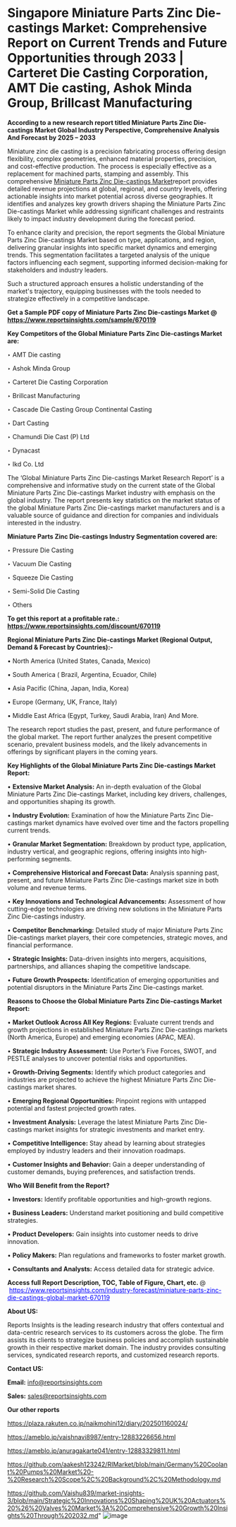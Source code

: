 # Singapore Miniature Parts Zinc Die-castings Market: Comprehensive Report on Current Trends and Future Opportunities through 2033 | Carteret Die Casting Corporation, AMT Die casting, Ashok Minda Group, Brillcast Manufacturing

<strong>According to a new research report titled Miniature Parts Zinc Die-castings Market Global Industry Perspective, Comprehensive Analysis And Forecast by 2025 – 2033</strong>

Miniature zinc die casting is a precision fabricating process offering design flexibility, complex geometries, enhanced material properties, precision, and cost-effective production. The process is especially effective as a replacement for machined parts, stamping and assembly. This comprehensive <a href=https://www.reportsinsights.com/sample/670119>Miniature Parts Zinc Die-castings Market</a>report provides detailed revenue projections at global, regional, and country levels, offering actionable insights into market potential across diverse geographies. It identifies and analyzes key growth drivers shaping the Miniature Parts Zinc Die-castings Market while addressing significant challenges and restraints likely to impact industry development during the forecast period.

To enhance clarity and precision, the report segments the Global Miniature Parts Zinc Die-castings Market based on type, applications, and region, delivering granular insights into specific market dynamics and emerging trends. This segmentation facilitates a targeted analysis of the unique factors influencing each segment, supporting informed decision-making for stakeholders and industry leaders.

Such a structured approach ensures a holistic understanding of the market's trajectory, equipping businesses with the tools needed to strategize effectively in a competitive landscape.

<strong>Get a Sample PDF copy of Miniature Parts Zinc Die-castings Market </strong><strong>@<a href=https://www.reportsinsights.com/sample/670119 style=color:#0000ff;> https://www.reportsinsights.com/sample/670119</a></strong></font>

<strong>Key Competitors of the Global Miniature Parts Zinc Die-castings Market are:</strong>

‣ AMT Die casting

‣ Ashok Minda Group

‣ Carteret Die Casting Corporation

‣ Brillcast Manufacturing

‣ Cascade Die Casting Group Continental Casting

‣ Dart Casting

‣ Chamundi Die Cast (P) Ltd

‣ Dynacast

‣ Ikd Co. Ltd

The ‘Global Miniature Parts Zinc Die-castings Market Research Report’ is a comprehensive and informative study on the current state of the Global Miniature Parts Zinc Die-castings Market industry with emphasis on the global industry. The report presents key statistics on the market status of the global Miniature Parts Zinc Die-castings market manufacturers and is a valuable source of guidance and direction for companies and individuals interested in the industry.

<strong>Miniature Parts Zinc Die-castings Industry Segmentation covered are:</strong>

‣ Pressure Die Casting

‣ Vacuum Die Casting

‣ Squeeze Die Casting

‣ Semi-Solid Die Casting

‣ Others

<strong>To get this report at a profitable rate.: <a href=https://www.reportsinsights.com/discount/670119 style=color:#0000ff;>https://www.reportsinsights.com/discount/670119</a></strong></font>

<strong>Regional Miniature Parts Zinc Die-castings Market (Regional Output, Demand &amp; Forecast by Countries):-</strong>

• North America (United States, Canada, Mexico)

• South America ( Brazil, Argentina, Ecuador, Chile)

• Asia Pacific (China, Japan, India, Korea)

• Europe (Germany, UK, France, Italy)

• Middle East Africa (Egypt, Turkey, Saudi Arabia, Iran) And More.

The research report studies the past, present, and future performance of the global market. The report further analyzes the present competitive scenario, prevalent business models, and the likely advancements in offerings by significant players in the coming years.

<strong>Key Highlights of the Global Miniature Parts Zinc Die-castings Market Report:</strong>

• <strong>Extensive Market Analysis:</strong> An in-depth evaluation of the Global Miniature Parts Zinc Die-castings Market, including key drivers, challenges, and opportunities shaping its growth.

• <strong>Industry Evolution:</strong> Examination of how the Miniature Parts Zinc Die-castings market dynamics have evolved over time and the factors propelling current trends.

• <strong>Granular Market Segmentation:</strong> Breakdown by product type, application, industry vertical, and geographic regions, offering insights into high-performing segments.

• <strong>Comprehensive Historical and Forecast Data:</strong> Analysis spanning past, present, and future Miniature Parts Zinc Die-castings market size in both volume and revenue terms.

• <strong>Key Innovations and Technological Advancements:</strong> Assessment of how cutting-edge technologies are driving new solutions in the Miniature Parts Zinc Die-castings industry.

• <strong>Competitor Benchmarking:</strong> Detailed study of major Miniature Parts Zinc Die-castings market players, their core competencies, strategic moves, and financial performance.

• <strong>Strategic Insights:</strong> Data-driven insights into mergers, acquisitions, partnerships, and alliances shaping the competitive landscape.

• <strong>Future Growth Prospects:</strong> Identification of emerging opportunities and potential disruptors in the Miniature Parts Zinc Die-castings market.

<strong>Reasons to Choose the Global Miniature Parts Zinc Die-castings Market Report:</strong>

• <strong>Market Outlook Across All Key Regions:</strong> Evaluate current trends and growth projections in established Miniature Parts Zinc Die-castings markets (North America, Europe) and emerging economies (APAC, MEA).

• <strong>Strategic Industry Assessment:</strong> Use Porter’s Five Forces, SWOT, and PESTLE analyses to uncover potential risks and opportunities.

• <strong>Growth-Driving Segments:</strong> Identify which product categories and industries are projected to achieve the highest Miniature Parts Zinc Die-castings market shares.

• <strong>Emerging Regional Opportunities:</strong> Pinpoint regions with untapped potential and fastest projected growth rates.

• <strong>Investment Analysis:</strong> Leverage the latest Miniature Parts Zinc Die-castings market insights for strategic investments and market entry.

• <strong>Competitive Intelligence:</strong> Stay ahead by learning about strategies employed by industry leaders and their innovation roadmaps.

• <strong>Customer Insights and Behavior:</strong> Gain a deeper understanding of customer demands, buying preferences, and satisfaction trends.

<strong>Who Will Benefit from the Report?</strong>

• <strong>Investors:</strong> Identify profitable opportunities and high-growth regions.

• <strong>Business Leaders:</strong> Understand market positioning and build competitive strategies.

• <strong>Product Developers:</strong> Gain insights into customer needs to drive innovation.

• <strong>Policy Makers:</strong> Plan regulations and frameworks to foster market growth.

• <strong>Consultants and Analysts:</strong> Access detailed data for strategic advice.
</ul>
<strong>Access full Report Description, TOC, Table of Figure, Chart, etc. </strong>@  <a href=https://www.reportsinsights.com/industry-forecast/miniature-parts-zinc-die-castings-global-market-670119 style=color:#0000ff;>https://www.reportsinsights.com/industry-forecast/miniature-parts-zinc-die-castings-global-market-670119</a></font>

<strong><strong>About US</strong>:</strong>

Reports Insights is the leading research industry that offers contextual and data-centric research services to its customers across the globe. The firm assists its clients to strategize business policies and accomplish sustainable growth in their respective market domain. The industry provides consulting services, syndicated research reports, and customized research reports.

<strong>Contact US:</strong>

<p class=""""><b>Email:</b> <a href=mailto:info@reportsinsights.com>info@reportsinsights.com</a></p>
<p class=""""><b>Sales:</b> <a href=mailto:sales@reportsinsights.com>sales@reportsinsights.com</a></p>

<strong>Our other reports</strong>

<a href=https://plaza.rakuten.co.jp/naikmohini12/diary/202501160024/>https://plaza.rakuten.co.jp/naikmohini12/diary/202501160024/</a>

<a href=https://ameblo.jp/vaishnavi8987/entry-12883226656.html>https://ameblo.jp/vaishnavi8987/entry-12883226656.html</a>

<a href=https://ameblo.jp/anuragakarte041/entry-12883329811.html>https://ameblo.jp/anuragakarte041/entry-12883329811.html</a>

<a href=https://github.com/aakesh123242/RIMarket/blob/main/Germany%20Coolant%20Pumps%20Market%20-%20Research%20Scope%2C%20Background%2C%20Methodology.md>https://github.com/aakesh123242/RIMarket/blob/main/Germany%20Coolant%20Pumps%20Market%20-%20Research%20Scope%2C%20Background%2C%20Methodology.md</a>

<a href=https://github.com/Vaishu839/market-insights-3/blob/main/Strategic%20Innovations%20Shaping%20UK%20Actuators%20%26%20Valves%20Market%3A%20Comprehensive%20Growth%20Insights%20Through%202032.md>https://github.com/Vaishu839/market-insights-3/blob/main/Strategic%20Innovations%20Shaping%20UK%20Actuators%20%26%20Valves%20Market%3A%20Comprehensive%20Growth%20Insights%20Through%202032.md</a>"
![image](https://github.com/user-attachments/assets/a03c7359-9456-46ee-a10b-ab4efffec0ce)
